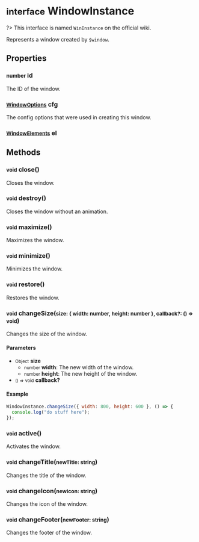# <small>interface</small> WindowInstance

?> This interface is named `WinInstance` on the official wiki.

Represents a window created by `$window`.

## Properties

### <small>number</small> id
The ID of the window.
### <small>[WindowOptions](api/interfaces/WindowOptions.md)</small> cfg
The config options that were used in creating this window.
### <small>[WindowElements](api/interfaces/WindowElements.md)</small> el

## Methods

### <small>void</small> close()
Closes the window.
### <small>void</small> destroy()
Closes the window without an animation.
### <small>void</small> maximize()
Maximizes the window.
### <small>void</small> minimize()
Minimizes the window.
### <small>void</small> restore()
Restores the window.
### <small>void</small> changeSize(<small>size: { width: number, height: number }, callback?: () => void</small>)
Changes the size of the window.

#### Parameters

- <small>Object</small> **size**
  - <small>number</small> **width**: The new width of the window.
  - <small>number</small> **height**: The new height of the window.
- <small>() => void</small> **callback?**

#### Example

```javascript
WindowInstance.changeSize({ width: 800, height: 600 }, () => {
  console.log("do stuff here");
});
```
### <small>void</small> active()
Activates the window.
### <small>void</small> changeTitle(<small>newTitle: string</small>)
Changes the title of the window.
### <small>void</small> changeIcon(<small>newIcon: string</small>)
Changes the icon of the window.
### <small>void</small> changeFooter(<small>newFooter: string</small>)
Changes the footer of the window.
